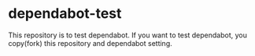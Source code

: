 # dependabot-test
This repository is to test dependabot.
If you want to test dependabot, you copy(fork) this repository and dependabot setting.
